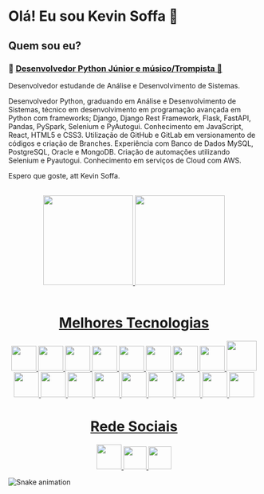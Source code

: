 <h1> Olá! Eu sou Kevin Soffa 👋</h1>

<body>
    <h2>Quem sou eu?</h2>
    <h3> &#x1F40D <ins>Desenvolvedor Python Júnior e músico/Trompista &#x1F4EF </ins>  </h3>
    <p>Desenvolvedor estudande de Análise e Desenvolvimento de Sistemas.      
    <p>Desenvolvedor Python, graduando em Análise e Desenvolvimento de Sistemas, técnico em desenvolvimento em programação avançada em Python com frameworks; Django, Django Rest Framework, Flask, FastAPI, Pandas, PySpark, Selenium e PyAutogui. Conhecimento em JavaScript, React, HTML5 e CSS3. Utilização de GitHub e GitLab em versionamento de códigos e criação de Branches. Experiência com Banco de Dados MySQL, PostgreSQL, Oracle e MongoDB. Criação de automações utilizando Selenium e Pyautogui. Conhecimento em serviços de Cloud com AWS. </p>
    <p>Espero que goste, att Kevin Soffa. </p> 
  </body>
    
<div align="center">
   <div style="display: inline_block"><br> 
      <a href="https://github.com/KevinSoffa">
      <img height="180em" src="https://github-readme-stats.vercel.app/api?username=KevinSoffa&show_icons=true&theme=dark&include_all_commits=true&count_private=true"/>
      <img height="180em" src="https://github-readme-stats.vercel.app/api/top-langs/?username=KevinSoffa&layout=compact&langs_count=7&theme=dark"/><br>
     
   </div>
     
   <div>
       <div style="display: inline_block"><br>
           <h1>Melhores Tecnologias</h1>
          <img height="50em" src="https://cdn.jsdelivr.net/gh/devicons/devicon/icons/python/python-original.svg"/>
             <img height="50em" src="https://cdn.jsdelivr.net/gh/devicons/devicon/icons/django/django-plain.svg" />
             <img height="50em" src="https://cdn.jsdelivr.net/gh/devicons/devicon/icons/flask/flask-original.svg" />
             <img height="50em" src="https://cdn.jsdelivr.net/gh/devicons/devicon/icons/fastapi/fastapi-original.svg" />
             <img height="50em" src="https://cdn.jsdelivr.net/gh/devicons/devicon/icons/mongodb/mongodb-original-wordmark.svg" />
             <img height="50em" src="https://cdn.jsdelivr.net/gh/devicons/devicon/icons/postgresql/postgresql-original-wordmark.svg" />
             <img height="50em" src="https://cdn.jsdelivr.net/gh/devicons/devicon/icons/mysql/mysql-original-wordmark.svg" />
             <img height="50em" src="https://cdn.jsdelivr.net/gh/devicons/devicon/icons/pandas/pandas-original-wordmark.svg" />
             <img height="60em" src="https://cdn.jsdelivr.net/gh/devicons/devicon/icons/amazonwebservices/amazonwebservices-original-wordmark.svg" />
             <br>
             <img height="50em" src="https://cdn.jsdelivr.net/gh/devicons/devicon/icons/ubuntu/ubuntu-plain.svg" />
             <img height="50em" src="https://cdn.jsdelivr.net/gh/devicons/devicon/icons/windows8/windows8-original.svg" />
             <img height="50em" src="https://cdn.jsdelivr.net/gh/devicons/devicon/icons/javascript/javascript-original.svg"/>
             <img height="50em" src="https://cdn.jsdelivr.net/gh/devicons/devicon/icons/react/react-original.svg" />
             <img height="50em" src="https://cdn.jsdelivr.net/gh/devicons/devicon/icons/html5/html5-original.svg" />
             <img height="50em" src="https://cdn.jsdelivr.net/gh/devicons/devicon/icons/css3/css3-original.svg" />
             <img height="50em" src="https://cdn.jsdelivr.net/gh/devicons/devicon/icons/bootstrap/bootstrap-original.svg" />
             <img height="50em" src="https://cdn.jsdelivr.net/gh/devicons/devicon/icons/github/github-original.svg" />
             <img height="50em" src="https://cdn.jsdelivr.net/gh/devicons/devicon/icons/gitlab/gitlab-original.svg" />
       </div>
   </div>
       
   <h1 aling="center">Rede Sociais</h1>
        <a href="https://www.instagram.com/kevinsoffa/">
           <img height="50em" src="https://github.com/LuigiGf/LuigiGFReadme2/blob/main/instagram.png"/>
       </a>
       <a href="https://www.linkedin.com/in/kevin-soffa-da-silva-souza-2607b5212/">
           <img height="46em" src="https://github.com/LuigiGf/LuigiGFReadme2/blob/main/linkedin.svg" />
       </a>
       <a>
           <img height="46em" src="https://github.com/LuigiGf/LuigiGFReadme2/blob/main/gmail.svg" />
       </a>
       
</div>
    
![Snake animation](https://github.com/LuigiGF/LuigiGF/blob/output/github-contribution-grid-snake.svg)

  
 

